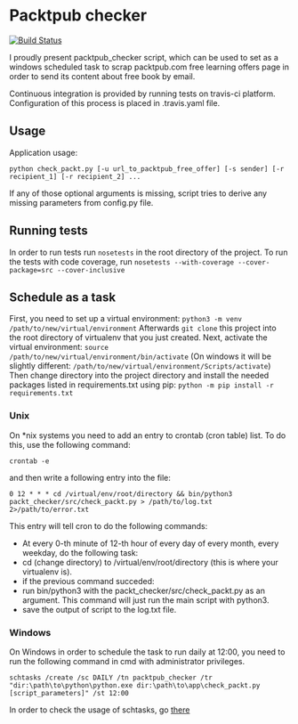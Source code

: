 # Packtpub checker

[![Build Status](https://travis-ci.org/mjarosie/packt_checker.svg?branch=master)](https://travis-ci.org/mjarosie/packt_checker)

I proudly present packtpub_checker script, which can be used to set as a windows scheduled task
to scrap packtpub.com free learning offers page in order to send its content about free book by email.

Continuous integration is provided by running tests on travis-ci platform. Configuration of this process is placed in .travis.yaml file.

## Usage

Application usage:

```python check_packt.py [-u url_to_packtpub_free_offer] [-s sender] [-r recipient_1] [-r recipient_2] ...```

If any of those optional arguments is missing, script tries to derive any missing parameters from config.py file.

## Running tests

In order to run tests run ```nosetests``` in the root directory of the project.
To run the tests with code coverage, run ```nosetests --with-coverage --cover-package=src --cover-inclusive```

## Schedule as a task

First, you need to set up a virtual environment: ```python3 -m venv /path/to/new/virtual/environment```
Afterwards ```git clone``` this project into the root directory of virtualenv that you just created.
Next, activate the virtual environment: ```source /path/to/new/virtual/environment/bin/activate```
(On windows it will be slightly different: ```/path/to/new/virtual/environment/Scripts/activate```)
Then change directory into the project directory and install the needed packages listed in requirements.txt using pip: ```python -m pip install -r requirements.txt```

### Unix

On *nix systems you need to add an entry to crontab (cron table) list.
To do this, use the following command:

```crontab -e```

and then write a following entry into the file:

```0 12 * * * cd /virtual/env/root/directory && bin/python3 packt_checker/src/check_packt.py > /path/to/log.txt 2>/path/to/error.txt```

This entry will tell cron to do the following commands:
- At every 0-th minute of 12-th hour of every day of every month, every weekday, do the following task:
- cd (change directory) to /virtual/env/root/directory (this is where your virtualenv is).
- if the previous command succeded:
- run bin/python3 with the packt_checker/src/check_packt.py as an argument. This command will just run the main script with python3.
- save the output of script to the log.txt file.

### Windows

On Windows in order to schedule the task to run daily at 12:00, you need to run the following command in cmd with administrator privileges.

```schtasks /create /sc DAILY /tn packtpub_checker /tr "dir:\path\to\python\python.exe dir:\path\to\app\check_packt.py [script_parameters]" /st 12:00```

In order to check the usage of schtasks, go [there](https://technet.microsoft.com/en-us/library/cc725744.aspx)